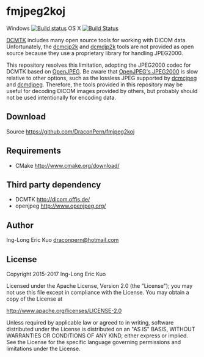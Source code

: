# fmjpeg2koj
Windows [![Build status](https://ci.appveyor.com/api/projects/status/h3hv3qayr4obik87/branch/master?svg=true)](https://ci.appveyor.com/project/DraconPern/fmjpeg2koj/branch/master) OS X [![Build Status](https://travis-ci.org/DraconPern/fmjpeg2koj.svg?branch=master)](https://travis-ci.org/DraconPern/fmjpeg2koj)

[DCMTK](https://dicom.offis.de/dcmtk.php.en) includes many open source tools for working with DICOM data. Unfortunately, the [dcmcjp2k](https://support.dcmtk.org/docs-products/dcmcjp2k.html) and [dcmdjp2k](https://support.dcmtk.org/docs-products/dcmdjp2k.html) tools are not provided as open source because they use a proprietary library for handling JPEG2000. 

This repository resolves this limitation, adopting the JPEG2000 codec for DCMTK based on [OpenJPEG](https://www.openjpeg.org). Be aware that [OpenJPEG's JPEG2000](https://crnl.readthedocs.io/jpeg_formats/index.html) is slow relative to other options, such as the lossless JPEG supported by [dcmcjpeg](https://support.dcmtk.org/docs/dcmcjpeg.html) and  [dcmdjpeg](https://support.dcmtk.org/docs/dcmdjpeg.html). Therefore, the tools provided in this repository may be useful for decoding DICOM images provided by others, but probably should not be used intentionally for encoding data.

## Download
Source https://github.com/DraconPern/fmjpeg2koj

## Requirements
- CMake http://www.cmake.org/download/

## Third party dependency
- DCMTK http://dicom.offis.de/
- openjpeg http://www.openjpeg.org/

## Author
Ing-Long Eric Kuo <draconpern@hotmail.com>

## License
Copyright 2015-2017 Ing-Long Eric Kuo

Licensed under the Apache License, Version 2.0 (the "License");
you may not use this file except in compliance with the License.
You may obtain a copy of the License at

   http://www.apache.org/licenses/LICENSE-2.0

Unless required by applicable law or agreed to in writing, software
distributed under the License is distributed on an "AS IS" BASIS,
WITHOUT WARRANTIES OR CONDITIONS OF ANY KIND, either express or implied.
See the License for the specific language governing permissions and
limitations under the License.

